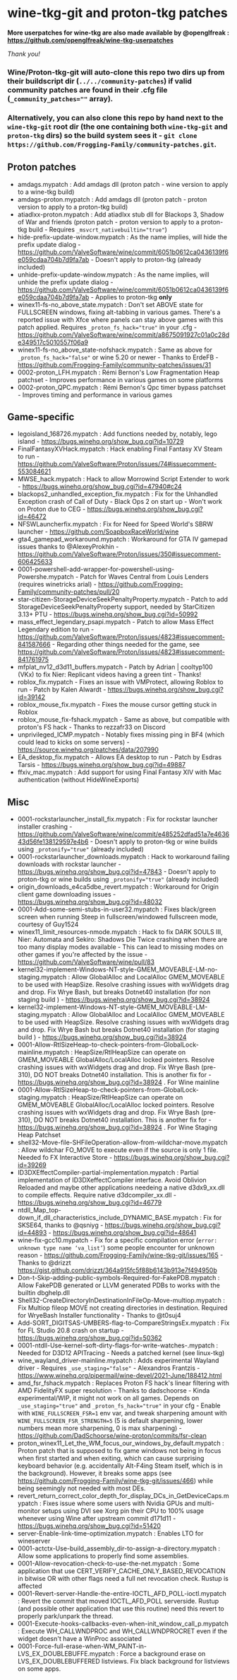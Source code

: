 # wine-tkg-git and proton-tkg patches

**More userpatches for wine-tkg are also made available by @openglfreak : https://github.com/openglfreak/wine-tkg-userpatches**

*Thank you!*

### Wine/Proton-tkg-git will auto-clone this repo two dirs up from their buildscript dir (`../../community-patches`) if valid community patches are found in their .cfg file (`_community_patches=""` array).
### Alternatively, you can also clone this repo by hand next to the `wine-tkg-git` root dir (the one containing both `wine-tkg-git` and `proton-tkg` dirs) so the build system sees it - `git clone https://github.com/Frogging-Family/community-patches.git`.


## Proton patches
- amdags.mypatch : Add amdags dll (proton patch - wine version to apply to a wine-tkg build)
- amdags-proton.mypatch : Add amdags dll (proton patch - proton version to apply to a proton-tkg build)
- atiadlxx-proton.mypatch : Add atiadlxx stub dll for Blackops 3, Shadow of War and friends (proton patch - proton version to apply to a proton-tkg build - Requires `_msvcrt_nativebuiltin="true"`)
- hide-prefix-update-window.mypatch : As the name implies, will hide the prefix update dialog - https://github.com/ValveSoftware/wine/commit/6051b0612ca0436139f6e059cdaa704b7d9fa7ab - Doesn't apply to proton-tkg (already included)
- unhide-prefix-update-window.mypatch : As the name implies, will unhide the prefix update dialog - https://github.com/ValveSoftware/wine/commit/6051b0612ca0436139f6e059cdaa704b7d9fa7ab - Applies to proton-tkg **only**
- winex11-fs-no_above_state.mypatch : Don't set ABOVE state for FULLSCREEN windows, fixing alt-tabbing in various games. There's a reported issue with Xfce where panels can stay above games with this patch applied. Requires `_proton_fs_hack="true"` in your .cfg - https://github.com/ValveSoftware/wine/commit/a8675091927c01a0c28de349517c5010557f06a9
- winex11-fs-no_above_state-nofshack.mypatch : Same as above for `_proton_fs_hack="false"` or wine 5.20 or newer - Thanks to ErdeFB - https://github.com/Frogging-Family/community-patches/issues/31
- 0002-proton_LFH.mypatch : Rémi Bernon's Low Fragmentation Heap patchset - Improves performance in various games on some platforms
- 0002-proton_QPC.mypatch : Rémi Bernon's Qpc timer bypass patchset - Improves timing and performance in various games


## Game-specific
- legoisland_168726.mypatch : Add functions needed by, notably, lego island - https://bugs.winehq.org/show_bug.cgi?id=10729
- FinalFantasyXVHack.mypatch : Hack enabling Final Fantasy XV Steam to run - https://github.com/ValveSoftware/Proton/issues/74#issuecomment-553084621
- MWSE_hack.mypatch : Hack to allow Morrowind Script Extender to work - https://bugs.winehq.org/show_bug.cgi?id=47940#c24
- blackops2_unhandled_exception_fix.mypatch : Fix for the Unhandled Exception crash of Call of Duty - Black Ops 2 on start up - Won't work on Proton due to CEG - https://bugs.winehq.org/show_bug.cgi?id=46472
- NFSWLauncherfix.mypatch : Fix for Need for Speed World's SBRW launcher - https://github.com/SoapboxRaceWorld/wine
- gta4_gamepad_workaround.mypatch : Workaround for GTA IV gamepad issues thanks to @AlexeyProkhin - https://github.com/ValveSoftware/Proton/issues/350#issuecomment-606425633
- 0001-powershell-add-wrapper-for-powershell-using-Powershe.mypatch - Patch for Waves Central from Louis Lenders (requires winetricks arial) - https://github.com/Frogging-Family/community-patches/pull/20
- star-citizen-StorageDeviceSeekPenaltyProperty.mypatch - Patch to add StorageDeviceSeekPenaltyProperty support, needed by StarCitizen 3.13+ PTU - https://bugs.winehq.org/show_bug.cgi?id=50992
- mass_effect_legendary_psapi.mypatch - Patch to allow Mass Effect Legendary edition to run - https://github.com/ValveSoftware/Proton/issues/4823#issuecomment-841587666 - Regarding other things needed for the game, see https://github.com/ValveSoftware/Proton/issues/4823#issuecomment-841761975
- mfplat_nv12_d3d11_buffers.mypatch - Patch by Adrian | cooltyp100 (VKx) to fix Nier: Replicant videos having a green tint - Thanks!
- roblox_fix.mypatch - Fixes an issue with VMProtect, allowing Roblox to run - Patch by Kalen Alwardt - https://bugs.winehq.org/show_bug.cgi?id=39142
- roblox_mouse_fix.mypatch - Fixes the mouse cursor getting stuck in Roblox
- roblox_mouse_fix-fshack.mypatch - Same as above, but compatible with proton's FS hack - Thanks to rezzafr33 on Discord
- unprivileged_ICMP.mypatch - Notably fixes missing ping in BF4 (which could lead to kicks on some servers) - https://source.winehq.org/patches/data/207990
- EA_desktop_fix.mypatch - Allows EA desktop to run - Patch by Esdras Tarsis - https://bugs.winehq.org/show_bug.cgi?id=49887
- ffxiv_mac.mypatch : Add support for using Final Fantasy XIV with Mac authentication (without HideWineExports)

## Misc
- 0001-rockstarlauncher_install_fix.mypatch : Fix for rockstar launcher installer crashing - https://github.com/ValveSoftware/wine/commit/e485252dfad51a7e463643d56fe138129597e4b6 - Doesn't apply to proton-tkg or wine builds using `_protonify="true"` (already included)
- 0001-rockstarlauncher_downloads.mypatch : Hack to workaround failing downloads with rockstar launcher - https://bugs.winehq.org/show_bug.cgi?id=47843 - Doesn't apply to proton-tkg or wine builds using `_protonify="true"` (already included)
- origin_downloads_e4ca5dbe_revert.mypatch : Workaround for Origin client game downloading issues - https://bugs.winehq.org/show_bug.cgi?id=48032
- 0001-Add-some-semi-stubs-in-user32.mypatch : Fixes black/green screen when running Steep in fullscreen/windowed fullscreen mode, courtesy of Guy1524
- winex11_limit_resources-nmode.mypatch : Hack to fix DARK SOULS III, Nier: Automata and Sekiro: Shadows Die Twice crashing when there are too many display modes available - This can lead to missing modes on other games if you're affected by the issue - https://github.com/ValveSoftware/wine/pull/83
- kernel32-implement-Windows-NT-style-GMEM_MOVEABLE-LM-no-staging.mypatch : Allow GlobalAlloc and LocalAlloc GMEM_MOVEABLE to be used with HeapSize. Resolve crashing issues with wxWidgets drag and drop. Fix Wrye Bash, but breaks Dotnet40 installation (for non staging build ) - https://bugs.winehq.org/show_bug.cgi?id=38924
- kernel32-implement-Windows-NT-style-GMEM_MOVEABLE-LM-staging.mypatch : Allow GlobalAlloc and LocalAlloc GMEM_MOVEABLE to be used with HeapSize. Resolve crashing issues with wxWidgets drag and drop. Fix Wrye Bash but breaks Dotnet40 installation (for staging build ) - https://bugs.winehq.org/show_bug.cgi?id=38924
- 0001-Allow-RtlSizeHeap-to-check-pointers-from-GlobalLock-mainline.mypatch : HeapSize/RtlHeapSize can operate on GMEM_MOVEABLE GlobalAlloc/LocalAlloc locked pointers. Resolve crashing issues with wxWidgets drag and drop. Fix Wrye Bash (pre-310), DO NOT breaks Dotnet40 installation.  This is another fix for - https://bugs.winehq.org/show_bug.cgi?id=38924 . For  Wine mainline
- 0001-Allow-RtlSizeHeap-to-check-pointers-from-GlobalLock-staging.mypatch : HeapSize/RtlHeapSize can operate on GMEM_MOVEABLE GlobalAlloc/LocalAlloc locked pointers. Resolve crashing issues with wxWidgets drag and drop. Fix Wrye Bash (pre-310), DO NOT breaks Dotnet40 installation.  This is another fix for - https://bugs.winehq.org/show_bug.cgi?id=38924 . For Wine Staging Heap Patchset
- shell32-Move-file-SHFileOperation-allow-from-wildchar-move.mypatch : Allow wildchar FO_MOVE to execute even if the source is only 1 file. Needed fo FX Interactive Store - https://bugs.winehq.org/show_bug.cgi?id=39269
- ID3DXEffectCompiler-partial-implementation.mypatch : Partial implementation of ID3DXeffectCompiler interface. Avoid Oblivion Reloaded and maybe other applications needeing a native d3dx9_xx.dll to compile effects. Require native d3dcompiler_xx.dll - https://bugs.winehq.org/show_bug.cgi?id=46779
- ntdll_Map_top-down_if_dll_characteristics_include_DYNAMIC_BASE.mypatch : Fix for SKSE64, thanks to @qsniyg - https://bugs.winehq.org/show_bug.cgi?id=44893 - https://bugs.winehq.org/show_bug.cgi?id=48641
- wine-fix-gcc10.mypatch - Fix for a specific compilation error (`error: unknown type name ‘va_list’`) some people encounter for unknown reason - https://github.com/Frogging-Family/wine-tkg-git/issues/165 - Thanks to @drizzt https://gist.github.com/drizzt/364a915fc5f88b6143b913e7f494950b
- Don-t-Skip-adding-public-symbols-Required-for-FakePDB.mypatch : Allow FakePDB  generated or LLVM generated PDBs to works with the builtin dbghelp.dll 
- Shell32-CreateDirectoryInDestinationInFileOp-Move-multiop.mypatch : Fix Multiop fileop MOVE not creating directories in destination. Required for WryeBash Installer functionality - Thanks to @t0suj4
- Add-SORT_DIGITSAS-UMBERS-flag-to-CompareStringsEx.mypatch : Fix for FL Studio 20.8 crash on startup - https://bugs.winehq.org/show_bug.cgi?id=50362
- 0001-ntdll-Use-kernel-soft-dirty-flags-for-write-watches-.mypatch : Needed for D3D12 APITracing - Needs a patched kernel (see linux-tkg)
- wine_wayland_driver-mainline.mypatch : Adds experimental Wayland driver - Requires `_use_staging="false"` - Alexandros Frantzis - https://www.winehq.org/pipermail/wine-devel/2021-June/188412.html
- amd_fsr_fshack.mypatch : Replaces Proton FS hack's linear filtering with AMD FidelityFX super resolution - Thanks to dadschoorse - Kinda experimental/WIP, it might not work on all games. Depends on `_use_staging="true"` and `_proton_fs_hack="true"` in your cfg - Enable with
`WINE_FULLSCREEN_FSR=1` env var, and tweak sharpening amount with `WINE_FULLSCREEN_FSR_STRENGTH=5` (5 is default sharpening, lower numbers mean more sharpening, 0 is max sharpening) - https://github.com/DadSchoorse/wine-proton/commits/fsr-clean
- proton_winex11_Let_the_WM_focus_our_windows_by_default.mypatch : Proton patch that is supposed to fix game windows not being in focus when first started and when exiting, which can cause surprising keyboard behavior (e.g. accidentally Alt-F4ing Steam itself, which is in the background). However, it breaks some apps (see https://github.com/Frogging-Family/wine-tkg-git/issues/466) while being seemingly not needed with most DEs.
- revert_return_correct_color_depth_for_display_DCs_in_GetDeviceCaps.mypatch : Fixes issue where some users with Nvidia GPUs and multi-monitor setups using DVI see Xorg pin their CPU to 100% usage whenever using Wine after upstream commit d171d11 - https://bugs.winehq.org/show_bug.cgi?id=51420
- server-Enable-link-time-optimization.mypatch : Enables LTO for wineserver
- 0001-actctx-Use-build_assembly_dir-to-assign-a-directory.mypatch : Allow some applications to properly find some assemblies.
- 0001-Allow-revocation-check-to-use-the-net.mypatch : Some application that use CERT_VERIFY_CACHE_ONLY_BASED_REVOCATION in bitwise OR with other flags need a full net revocation check. Rustup is affected
- 0001-Revert-server-Handle-the-entire-IOCTL_AFD_POLL-ioctl.mypatch : Revert the commit that moved IOCTL_AFD_POLL serverside. Rustup (and possible other application that use this routine) need this revert to properly park/unpark the thread.
- 0001-Execute-hooks-callbacks-even-when-init_window_call_p.mypatch : Execute WH_CALLWNDPROC and WH_CALLWNDPROCRET even if the widget doesn't have  a WinProc associated
- 0001-Force-full-erase-when-WM_PAINT-in-LVS_EX_DOUBLEBUFFE.mypatch : Force a background erase on LVS_EX_DOUBLEBUFFERED listviews. Fix black background for listviews on some apps.
